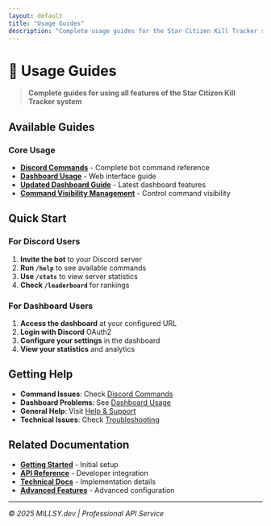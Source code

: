 ```yaml
---
layout: default
title: "Usage Guides"
description: "Complete usage guides for the Star Citizen Kill Tracker system"
---
```


# 📖 Usage Guides

> **Complete guides for using all features of the Star Citizen Kill Tracker system**

## Available Guides

### Core Usage
- [**Discord Commands**](./discord-commands.md) - Complete bot command reference
- [**Dashboard Usage**](./dashboard.md) - Web interface guide
- [**Updated Dashboard Guide**](./updated-dashboard-guide.md) - Latest dashboard features
- [**Command Visibility Management**](./command-visibility-management.md) - Control command visibility

## Quick Start

### For Discord Users
1. **Invite the bot** to your Discord server
2. **Run `/help`** to see available commands
3. **Use `/stats`** to view server statistics
4. **Check `/leaderboard`** for rankings

### For Dashboard Users
1. **Access the dashboard** at your configured URL
2. **Login with Discord** OAuth2
3. **Configure your settings** in the dashboard
4. **View your statistics** and analytics

## Getting Help

- **Command Issues**: Check [Discord Commands](./discord-commands.md)
- **Dashboard Problems**: See [Dashboard Usage](./dashboard.md)
- **General Help**: Visit [Help & Support](../help/)
- **Technical Issues**: Check [Troubleshooting](../help/troubleshooting.md)

## Related Documentation

- [**Getting Started**](../getting-started/) - Initial setup
- [**API Reference**](../api/) - Developer integration
- [**Technical Docs**](../technical/) - Implementation details
- [**Advanced Features**](../advanced/) - Advanced configuration

---

*© 2025 MILLSY.dev | Professional API Service*

